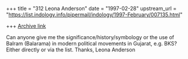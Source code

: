 +++
title = "312 Leona Anderson"
date = "1997-02-28"
upstream_url = "https://list.indology.info/pipermail/indology/1997-February/007135.html"

+++
[Archive link](https://list.indology.info/pipermail/indology/1997-February/007135.html)

Can anyone give me the significance/history/symbology or the use 
of Balram (Balarama) in modern political movements in Gujarat, 
e.g. BKS? Either directly or via the list.  Thanks, Leona Anderson







